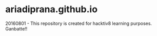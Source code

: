# ariadiprana.github.io
20160801 - This repository is created for hacktiv8 learning purposes. Ganbatte!!

